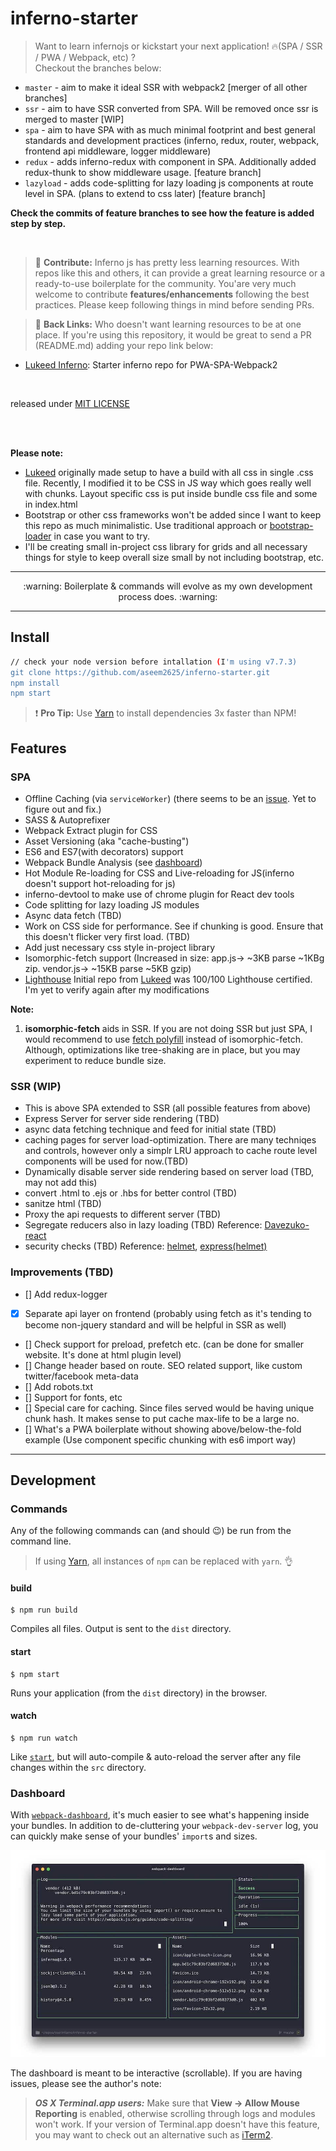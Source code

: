 # inferno-starter

> Want to learn infernojs or kickstart your next application!  🔥(SPA / SSR / PWA / Webpack, etc) ? <br /> Checkout the branches below:
- `master` - aim to make it ideal SSR with webpack2 [merger of all other branches]
- `ssr` - aim to have SSR converted from SPA. Will be removed once ssr is merged to master [WIP]
- `spa` - aim to have SPA with as much minimal footprint and best general standards and development practices (inferno, redux, router, webpack, frontend api middleware, logger middleware)
- `redux` - adds inferno-redux with component in SPA. Additionally added redux-thunk to show middleware usage. [feature branch]
- `lazyload` - adds code-splitting for lazy loading js components at route level in SPA. (plans to extend to css later) [feature branch]

**Check the commits of feature branches to see how the feature is added step by step.**

<br />

> :triangular_flag_on_post: **Contribute:** Inferno js has pretty less learning resources. With repos like this and others, it can provide a great learning resource or a ready-to-use boilerplate for the community. You'are very much welcome to contribute **features/enhancements** following the best practices. Please keep following things in mind before sending PRs.


> :triangular_flag_on_post: **Back Links:** Who doesn't want learning resources to be at one place. If you're using this repository, it would be great to send a PR (README.md) adding your repo link below:
- [Lukeed Inferno](https://github.com/lukeed/inferno-starter): Starter inferno repo for PWA-SPA-Webpack2

<br />

released under [MIT LICENSE](https://github.com/aseem2625/inferno-starter/blob/master/LICENSE)

<br />
<br />


**Please note:** 
- [Lukeed](https://github.com/lukeed/inferno-starter) originally made setup to have a build with all css in single .css file.
 Recently, I modified it to be CSS in JS way which goes really well with chunks. Layout specific css is put inside bundle css file and some in index.html
- Bootstrap or other css frameworks won't be added since I want to keep this repo as much minimalistic. Use traditional approach or [bootstrap-loader](https://www.npmjs.com/package/bootstrap-loader) in case you want to try.
- I'll be creating small in-project css library for grids and all necessary things for style to keep overall size small by not including bootstrap, etc.

---
<p align="center">:warning: Boilerplate & commands will evolve as my own development process does. :warning:</p>

---

## Install

```sh
// check your node version before intallation (I'm using v7.7.3)
git clone https://github.com/aseem2625/inferno-starter.git
npm install
npm start
```

> :exclamation: **Pro Tip:** Use [Yarn](https://yarnpkg.com/) to install dependencies 3x faster than NPM!

## Features

### SPA
* Offline Caching (via `serviceWorker`) (there seems to be an [issue](https://github.com/lukeed/inferno-starter/issues/6). Yet to figure out and fix.)
* SASS & Autoprefixer
* Webpack Extract plugin for CSS
* Asset Versioning (aka "cache-busting")
* ES6 and ES7(with decorators) support
* Webpack Bundle Analysis (see [dashboard](#dashboard))
* Hot Module Re-loading for CSS and Live-reloading for JS(inferno doesn't support hot-reloading for js)
* inferno-devtool to make use of chrome plugin for React dev tools
* Code splitting for lazy loading JS modules
* Async data fetch (TBD)
* Work on CSS side for performance. See if chunking is good. Ensure that this doesn't flicker very first load. (TBD)
* Add just necessary css style in-project library
* Isomorphic-fetch support (Increased in size: app.js-> ~3KB parse ~1KBg zip. vendor.js-> ~15KB parse ~5KB gzip)
* [Lighthouse](https://github.com/GoogleChrome/lighthouse) Initial repo from [Lukeed](https://github.com/lukeed/inferno-starter) was 100/100 Lighthouse certified. I'm yet to verify again after my modifications

**Note:**
1. **isomorphic-fetch** aids in SSR. If you are not doing SSR but just SPA, I would recommend to use [fetch polyfill](https://github.com/github/fetch) instead of isomorphic-fetch. Although, optimizations like tree-shaking are in place, but you may experiment to reduce bundle size.

### SSR (WIP)
* This is above SPA extended to SSR (all possible features from above)
* Express Server for server side rendering (TBD)
* async data fetching technique and feed for initial state (TBD)
* caching pages for server load-optimization. There are many techniqes and controls, however only a simplr LRU approach to cache route level components will be used for now.(TBD)
* Dynamically disable server side rendering based on server load (TBD, may not add this)
* convert .html to .ejs or .hbs for better control (TBD)
* sanitze html (TBD)
* Proxy the api requests to different server (TBD)
* Segregate reducers also in lazy loading (TBD) Reference: [Davezuko-react](https://github.com/davezuko/react-redux-starter-kit/blob/master/src/store/reducers.js)
* security checks (TBD) Reference: [helmet](https://www.npmjs.com/package/helmet), [express(helmet)](https://expressjs.com/en/advanced/best-practice-security.html)

### Improvements (TBD)
- [] Add redux-logger
- [x] Separate api layer on frontend (probably using fetch as it's tending to become non-jquery standard and will be helpful in SSR as well)
- [] Check support for preload, prefetch etc. (can be done for smaller website. It's done at html plugin level)
- [] Change header based on route. SEO related support, like custom twitter/facebook meta-data
- [] Add robots.txt
- [] Support for fonts, etc
- [] Special care for caching. Since files served would be having unique chunk hash. It makes sense to put cache max-life to be a large no.
- [] What's a PWA boilerplate without showing above/below-the-fold example (Use component specific chunking with es6 import way)

---

## Development

### Commands

Any of the following commands can (and should :wink:) be run from the command line.

> If using [Yarn](https://yarnpkg.com/), all instances of `npm` can be replaced with `yarn`. :ok_hand:

#### build

```
$ npm run build
```

Compiles all files. Output is sent to the `dist` directory.

#### start

```
$ npm start
```

Runs your application (from the `dist` directory) in the browser.

#### watch

```
$ npm run watch
```

Like [`start`](#start), but will auto-compile & auto-reload the server after any file changes within the `src` directory.

### Dashboard

With [`webpack-dashboard`](https://github.com/FormidableLabs/webpack-dashboard), it's much easier to see what's happening inside your bundles. In addition to de-cluttering your `webpack-dev-server` log, you can quickly make sense of your bundles' `import`s and sizes.

![dashboard](src/static/img/dev-dash.jpg)

The dashboard is meant to be interactive (scrollable). If you are having issues, please see the author's note:

> ***OS X Terminal.app users:*** Make sure that **View → Allow Mouse Reporting** is enabled, otherwise scrolling through logs and modules won't work. If your version of Terminal.app doesn't have this feature, you may want to check out an alternative such as [iTerm2](https://www.iterm2.com/index.html).

